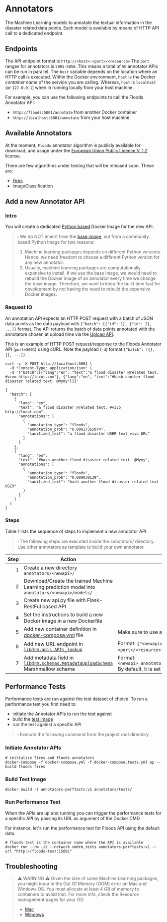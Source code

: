 # Annotators

The Machine Learning models to annotate the textual information in the disaster related data points.
Each model is available by means of HTTP API call to a dedicated endpoint.

## Endpoints

The API endpoint format is `http://<host>:<port>/<resource>`
The `port` ranges for annotators is `5001-5050`. This means a total of `50` annotator APIs can be run in parallel.
The `host` variable depends on the location where an HTTP call is executed.
Within the Docker environment, `host` is the Docker _container name_ of the service you are calling. Whereas, `host` is
`localhost` (or `127.0.0.1`) when in running locally from your host machine.

For example, you can use the following endpoints to call the Floods Annotator API:
* `http://floods:5001/annotate` from another Docker container
* `http://localhost:5001/annotate` from your host machine

## Available Annotators

At the moment, `Floods` annotator algorithm is publicly available for download, and usage under the
[European Union Public Licence V. 1.2](https://joinup.ec.europa.eu/collection/eupl/eupl-text-eupl-12) license.

There are few algorithms under testing that will be released soon.
These are:
* [Fires](fires/README.md)
* ImageClassification

## Add a new Annotator API

### Intro

You will create a dedicated [Python based](https://hub.docker.com/_/python) Docker Image for the new API.

> :information_source: We do NOT inherit from the [base image](../build/Dockerfile), but from a community based Python Image for two reasons:
> 1) Machine learning packages depends on different Python versions. Hence, we need freedom to choose a different Python version for any new annotator.
> 2) Usually, machine learning packages are computationally expensive to install. If we use the base image, we would need to rebuild the Docker image of an annotator
every time we change the base image. Therefore, we want to keep the build time fast for development by not having the need to rebuild the expensive Docker images.

### Request IO

An annotation API expects an HTTP POST request with a batch of JSON data points as the data payload with
`{"batch": [{"id": 1}, {"id": 2}, ...]}` format. The API returns the batch of data points annotated with
the annotators chosen at upload time via the [Upload API](../upload/README.md#metadataupload).

This is an example of HTTP POST request/response to the Floods Annotator API (`port=5001`) using cURL.
Note the payload (`-d`) format `{"batch": [{}, {}, ...]}`.

```shell
curl -v -X POST http://localhost:5001 \
  -H "Content-Type: application/json" \
  -d '{"batch":[{"lang":"en", "text":"a flood disaster @related text. #vivo http://lucot.com"}, {"lang":"en", "text":"#hash another flood disaster related text. @Mymy"}]}'
```

```shell
{
  "batch": [
    {
      "lang": "en",
      "text": "a flood disaster @related text. #vivo http://lucot.com",
      "annotations": [
        {
          "annotation_type": "floods",
          "annotation_prob": "0.00017365074",
          "sanitized_text": "a flood disaster USER text vivo URL"
        }
      ]
    },
    {
      "lang": "en",
      "text": "#hash another flood disaster related text. @Mymy",
      "annotations": [
        {
          "annotation_type": "floods",
          "annotation_prob": "0.009030139",
          "sanitized_text": "hash another flood disaster related text USER"
        }
      ]
    }
  ]
}
```

### Steps

Table 1 lists the sequence of steps to implement a new annotator API.

> :information_source: The following steps are executed inside the annotators/ directory.
> Use other annotators as template to build your own annotator.

|Step|Action|Notes|
|---:|------|-----|
|1|Create a new directory `annotators/<newapi>/`| |
|2|Download/Create the trained Machine Learning prediction model into `annotators/<newapi>/models/`| |
|3|Create new api.py file with Flask-RestFul based API| |
|4|Set the instructions to build a new Docker image in a new Dockerfile| |
|5|Add new container definition in [docker-compose.yml](../docker-compose.yml) file|Make sure to use a port within the range `5001-5050`.|
|6|Add new URL endpoint in [`libdrm.apis.APIs_lookup`](../libdrm/src/libdrm/apis.py)|Format: `{"<newapi>_annotator": "http://<newapi>:<port>/<resource>"}`.|
|7|Add metadata field in [`libdrm.schemas.MetadataUploadSchema`](../libdrm/src/libdrm/schemas.py) Marshmallow schema|Format: `<newapi>_annotator=marshmallow.fields.Boolean(load_default=False)`<br>By default, it is set to `False` to keep annotation optional.|

## Performance Tests

Performance tests are run against the test dataset of choice.
To run a performance test you first need to:
* initiate the Annotator APIs to run the test against
* build the [test image](tests/Dockerfile)
* run the test against a specific API

> :information_source: Execute the following command from the project root directory

### Initiate Annotator APIs

```shell
# initialize fires and floods annotators
docker-compose -f docker-compose.yml -f docker-compose.tests.yml up --build floods fires
```

### Build Test Image

```shell
docker build -t annotators-perftests:v1 annotators/tests/
```

### Run Performance Test

When the APIs are up and running you can trigger the performance tests for a specific API by passing its URL as argument
of the Docker CMD

For instance, let's run the performance test for Floods API using the default data
```shell
# floods-test is the container name where the API is available
docker run --rm -it --network smdrm_tests annotators-perftests:v1 --url "http://floods-test:15001"
```

## Troubleshooting

> :warning: WARNING :warning:
> Given the size of some Machine Learning packages, you might incur in the
> Out Of Memory (OOM) error on Mac and Windows OS.
> You must allocate at least 4 GB of memory to containers to avoid that.
> For more info, check the Resource management pages for your OS:
> * [Mac](https://docs.docker.com/desktop/mac/#resources)
> * [Windows](https://docs.docker.com/desktop/windows/#resources)
